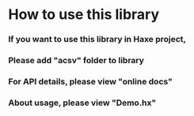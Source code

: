 How to use this library
================
### If you want to use this library in Haxe project,  
### Please add "**acsv**" folder to library  
### For API details, please view "**online docs**"  
### About usage, please view "**Demo.hx**"  